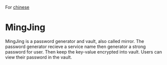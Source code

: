 For [chinese](https://github.com/nzyt1/mingjing/edit/master/README-zh.md)

# MingJing
MingJing is a password generator and vault, also called mirror. 
The password generator recieve a service name then generator a strong password for user.
Then keep the key-value encrypted into vault. Users can view their password in the vault. 
